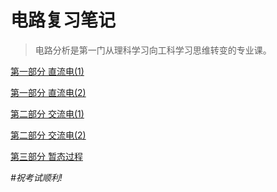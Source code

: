 # 电路复习笔记

> 电路分析是第一门从理科学习向工科学习思维转变的专业课。

[第一部分 直流电(1)](part1_1.html)

[第一部分 直流电(2)](part1_2.html)

[第二部分 交流电(1)](part2_1.html)

[第二部分 交流电(2)](part2_2.html)

[第三部分 暂态过程](part3.html)

*#祝考试顺利!*
